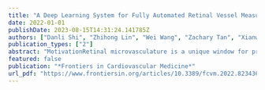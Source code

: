 ```yaml
---
title: "A Deep Learning System for Fully Automated Retinal Vessel Measurement in High Throughput Image Analysis"
date: 2022-01-01
publishDate: 2023-08-15T14:31:24.141785Z
authors: ["Danli Shi", "Zhihong Lin", "Wei Wang", "Zachary Tan", "Xianwen Shang", admin, "Wei Meng", "Zongyuan Ge", "Mingguang He"]
publication_types: ["2"]
abstract: "MotivationRetinal microvasculature is a unique window for predicting and monitoring major cardiovascular diseases, but high throughput tools based on deep learning for in-detail retinal vessel analysis are lacking. As such, we aim to develop and validate an artificial intelligence system (Retina-based Microvascular Health Assessment System, RMHAS) for fully automated vessel segmentation and quantification of the retinal microvasculature.ResultsRMHAS achieved good segmentation accuracy across datasets with diverse eye conditions and image resolutions, having AUCs of 0.91, 0.88, 0.95, 0.93, 0.97, 0.95, 0.94 for artery segmentation and 0.92, 0.90, 0.96, 0.95, 0.97, 0.95, 0.96 for vein segmentation on the AV-WIDE, AVRDB, HRF, IOSTAR, LES-AV, RITE, and our internal datasets. Agreement and repeatability analysis supported the robustness of the algorithm. For vessel analysis in quantity, less than 2 s were needed to complete all required analysis."
featured: false
publication: "*Frontiers in Cardiovascular Medicine*"
url_pdf: "https://www.frontiersin.org/articles/10.3389/fcvm.2022.823436"
---
```


